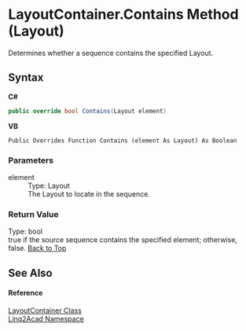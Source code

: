 # LayoutContainer.Contains Method (Layout)
 

Determines whether a sequence contains the specified Layout.

## Syntax

**C#**<br />
``` C#
public override bool Contains(Layout element)
```

**VB**<br />
``` VB
Public Overrides Function Contains (element As Layout) As Boolean
```


### Parameters
<dl><dt>element</dt><dd>Type: Layout<br />The Layout to locate in the sequence.</dd></dl>

### Return Value
Type: bool<br />true if the source sequence contains the specified element; otherwise, false.
<a href="#LayoutContainerContains-Method-Layout">Back to Top</a>

## See Also


#### Reference
<a href="T_Linq2Acad_LayoutContainer.md#LayoutContainer-Class">LayoutContainer Class</a><br /><a href="N_Linq2Acad.md#Linq2Acad-Namespace">Linq2Acad Namespace</a><br />

